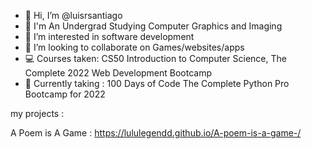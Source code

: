 - 👋 Hi, I’m @luisrsantiago
- 📓 I'm An Undergrad Studying Computer Graphics and Imaging
- 👀 I’m interested in software development 
- 💞️ I’m looking to collaborate on Games/websites/apps
- 💻 Courses taken: CS50 Introduction to Computer Science, The Complete 2022 Web Development Bootcamp
- 📂 Currently taking : 100 Days of Code The Complete Python Pro Bootcamp for 2022 


my projects :
 

A Poem is A Game  : https://lululegendd.github.io/A-poem-is-a-game-/
